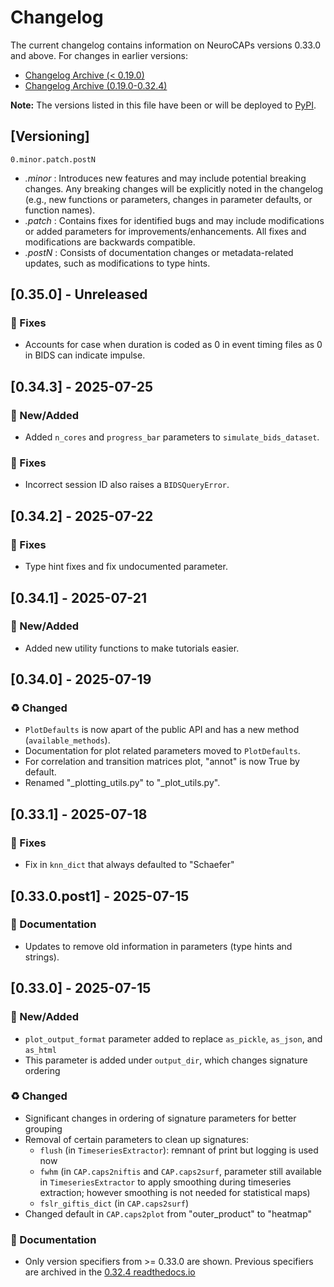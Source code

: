 # Changelog
The current changelog contains information on NeuroCAPs versions 0.33.0 and above.
For changes in earlier versions:
- [Changelog Archive (< 0.19.0)](https://github.com/donishadsmith/neurocaps/blob/stable/archives/CHANGELOG-v0.md)
- [Changelog Archive (0.19.0-0.32.4)](https://github.com/donishadsmith/neurocaps/blob/stable/archives/CHANGELOG-v1.md)

**Note:** The versions listed in this file have been or will be deployed to [PyPI](https://pypi.org/project/neurocaps/).

## [Versioning]
`0.minor.patch.postN`

- *.minor* : Introduces new features and may include potential breaking changes. Any breaking changes will be explicitly
noted in the changelog (e.g., new functions or parameters, changes in parameter defaults, or function names).
- *.patch* : Contains fixes for identified bugs and may include modifications or added parameters for
improvements/enhancements. All fixes and modifications are backwards compatible.
- *.postN* : Consists of documentation changes or metadata-related updates, such as modifications to type hints.

## [0.35.0] - Unreleased
### 🐛 Fixes
- Accounts for case when duration is coded as 0 in event timing files as 0 in BIDS can indicate
impulse.

## [0.34.3] - 2025-07-25
### 🚀 New/Added
- Added `n_cores` and `progress_bar` parameters to `simulate_bids_dataset`.
### 🐛 Fixes
- Incorrect session ID also raises a `BIDSQueryError`.

## [0.34.2] - 2025-07-22
### 🐛 Fixes
- Type hint fixes and fix undocumented parameter.

## [0.34.1] - 2025-07-21
### 🚀 New/Added
- Added new utility functions to make tutorials easier.

## [0.34.0] - 2025-07-19
### ♻ Changed
- `PlotDefaults` is now apart of the public API and has a new method (`available_methods`).
- Documentation for plot related parameters moved to `PlotDefaults`.
- For correlation and transition matrices plot, "annot" is now True by default.
- Renamed "_plotting_utils.py" to "_plot_utils.py".

## [0.33.1] - 2025-07-18
### 🐛 Fixes
- Fix in `knn_dict` that always defaulted to "Schaefer"

## [0.33.0.post1] - 2025-07-15
### 📖 Documentation
- Updates to remove old information in parameters (type hints and strings).

## [0.33.0] - 2025-07-15
### 🚀 New/Added
- `plot_output_format` parameter added to replace `as_pickle`, `as_json`, and `as_html`
- This parameter is added under `output_dir`, which changes signature ordering
### ♻ Changed
- Significant changes in ordering of signature parameters for better grouping
- Removal of certain parameters to clean up signatures:
    - `flush` (in `TimeseriesExtractor`): remnant of print but logging is used now
    - `fwhm` (in `CAP.caps2niftis` and  `CAP.caps2surf`, parameter still available in `TimeseriesExtractor` to apply smoothing
    during timeseries extraction; however smoothing is not needed for statistical maps)
    - `fslr_giftis_dict` (in `CAP.caps2surf`)
- Changed default in `CAP.caps2plot` from "outer_product" to "heatmap"
### 📖 Documentation
- Only version specifiers from >= 0.33.0 are shown. Previous specifiers are archived in the
[0.32.4 readthedocs.io](https://neurocaps.readthedocs.io/en/0.32.4/)
